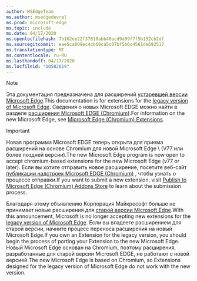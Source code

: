 ```yaml
---
author: MSEdgeTeam
ms.author: msedgedevrel
ms.prod: microsoft-edge
ms.topic: include
ms.date: 04/17/2020
ms.openlocfilehash: 7b162ee22f37810abb40acd9a99f7f5b152cb2df
ms.sourcegitcommit: eae5ca009ec4cb60ca5c07bf5b6c4561de692517
ms.translationtype: MT
ms.contentlocale: ru-RU
ms.lasthandoff: 04/17/2020
ms.locfileid: "10582619"
---
```

> [!NOTE]
> <span data-ttu-id="01e55-101">Эта документация предназначена для расширений [устаревшей версии Microsoft Edge][MicrosoftSupportEdgeLegacy].</span><span class="sxs-lookup"><span data-stu-id="01e55-101">This documentation is for extensions for the [legacy version of Microsoft Edge][MicrosoftSupportEdgeLegacy].</span></span> <span data-ttu-id="01e55-102">Сведения о новых Microsoft EDGE можно найти в разделе [расширения Microsoft EDGE (Chromium)][MicrosoftEdgeExtensionsChromiumIndex].</span><span class="sxs-lookup"><span data-stu-id="01e55-102">For information on the new Microsoft Edge, see [Microsoft Edge (Chromium) Extensions][MicrosoftEdgeExtensionsChromiumIndex].</span></span>

> [!IMPORTANT]
> <span data-ttu-id="01e55-103">Новая программа Microsoft EDGE теперь открыта для приема расширений на основе Chromium для новой Microsoft Edge \ (V77 или более поздней версии).</span><span class="sxs-lookup"><span data-stu-id="01e55-103">The new Microsoft Edge program is now open to accept chromium-based extensions for the new Microsoft Edge \(v77 or later\).</span></span> <span data-ttu-id="01e55-104">Если вы хотите отправить новое расширение, посетите веб-сайт [публикации надстроек Microsoft EDGE (Chromium)][ExtensionsChromiumPublish] , чтобы узнать о процессе отправки.</span><span class="sxs-lookup"><span data-stu-id="01e55-104">If you want to submit a new extension, visit [Publish to Microsoft Edge (Chromium) Addons Store][ExtensionsChromiumPublish] to learn about the submission process.</span></span>  
> 
> <span data-ttu-id="01e55-105">Благодаря этому объявлению Корпорация Майкрософт больше не принимает новые расширения для [старой версии Microsoft Edge][MicrosoftSupportEdgeLegacy].</span><span class="sxs-lookup"><span data-stu-id="01e55-105">With this announcement, Microsoft is no longer accepting new extensions for the [legacy version of Microsoft Edge][MicrosoftSupportEdgeLegacy].</span></span> <span data-ttu-id="01e55-106">Если вы владеете расширением для старой версии, начните процесс переноса расширения на новый Microsoft Edge.</span><span class="sxs-lookup"><span data-stu-id="01e55-106">If you own an Extension for the legacy version, you should begin the process of porting your Extension to the new Microsoft Edge.</span></span>  <span data-ttu-id="01e55-107">Новый Microsoft Edge основан на Chromium, поэтому расширения, разработанные для старой версии Microsoft EDGE, не работают с новой версией.</span><span class="sxs-lookup"><span data-stu-id="01e55-107">The new Microsoft Edge is based on Chromium, so Extensions designed for the legacy version of Microsoft Edge do not work with the new version.</span></span>  
> 

<!-- image links -->  

<!-- links -->  

[MicrosoftEdgeExtensionsChromiumIndex]: /microsoft-edge/extensions-chromium/index "Расширения Microsoft EDGE (Chromium)"
[ExtensionsChromiumPublish]: /microsoft-edge/extensions-chromium/publish/publish-extension "Публикация расширения"  

[MicrosoftSupportEdgeLegacy]: https://support.microsoft.com/help/4533505/what-is-microsoft-edge-legacy "Что такое Microsoft Edge Legacy? | Служба поддержки Майкрософт"  
